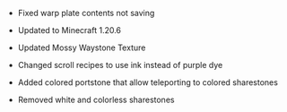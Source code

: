 - Fixed warp plate contents not saving

- Updated to Minecraft 1.20.6
- Updated Mossy Waystone Texture
- Changed scroll recipes to use ink instead of purple dye
- Added colored portstone that allow teleporting to colored sharestones
- Removed white and colorless sharestones